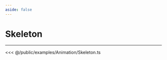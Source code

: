 ```yaml
---
aside: false
---
```


# Skeleton
---
<Demo src="/examples/Animation/Skeleton.ts" :code="false" :height="700"></Demo>

<<< @/public/examples/Animation/Skeleton.ts